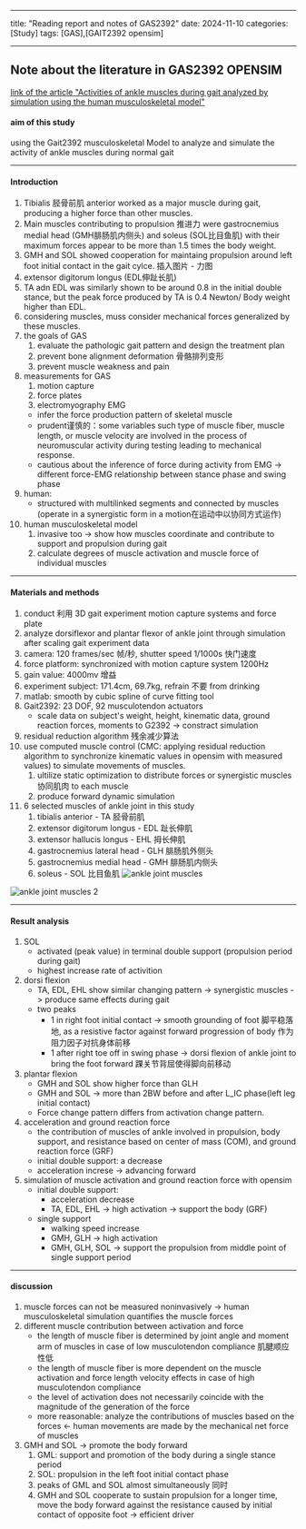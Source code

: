 

---

title: "Reading report and notes of GAS2392"
date: 2024-11-10
categories: [Study]
tags: [GAS],[GAIT2392 opensim]

---


## Note about the literature in GAS2392 OPENSIM

[link of the article "Activities of ankle muscles during gait analyzed by simulation using the human musculoskeletal model"](https://pmc.ncbi.nlm.nih.gov/articles/PMC6509470/)

#### aim of this study
using the Gait2392 musculoskeletal Model to analyze and simulate the activity of ankle muscles during normal gait

---
#### Introduction

1. Tibialis 胫骨前肌 anterior worked as a major muscle during gait, producing a higher force than other muscles.
2. Main muscles contributing to propulsion 推进力 were gastrocnemius medial head (GMH腓肠肌内侧头) and soleus (SOL比目鱼肌) with their maximum forces appear to be more than 1.5 times the body weight. 
3. GMH and SOL showed cooperation for maintaing propulsion around left foot initial contact in the gait cylce.
插入图片 - 力图
1. extensor digitorum longus (EDL伸趾长肌)
2. TA adn EDL was similarly shown to be around 0.8 in the initial double stance, but the peak force produced by TA is 0.4 Newton/ Body weight higher than EDL.
3. considering muscles, muss consider mechanical forces generalized by these muscles.
4. the goals of GAS
   1. evaluate the pathologic gait pattern and design the treatment plan
   2. prevent bone alignment deformation 骨骼排列变形
   3. prevent muscle weakness and pain
5. measurements for GAS
   1. motion capture
   2. force plates
   3. electromyography EMG
     - infer the force production pattern of skeletal muscle 
      - prudent谨慎的：some variables such type of muscle fiber, muscle length, or muscle velocity are involved in the process of neuromuscular activity during testing leading to mechanical response.
      - cautious about the inference of force during activity from EMG -> different force-EMG relationship between stance phase and swing phase
6.  human: 
    - structured with multilinked segments and connected by muscles (operate in a synergistic form in a motion在运动中以协同方式运作)
7.  human musculoskeletal model
    1.  invasive too -> show how muscles coordinate and contribute to support and propulsion during gait
    2.  calculate degrees of muscle activation and muscle force of individual muscles

---

#### Materials and methods
1. conduct 利用 3D gait experiment motion capture systems and force plate
2. analyze dorsiflexor and plantar flexor of ankle joint through simulation after scaling gait experiment data
3. camera: 120 frames/sec 帧/秒, shutter speed 1/1000s 快门速度
4. force platform: synchronized with motion capture system 1200Hz
5. gain value: 4000mv 增益
6. experiment subject: 171.4cm, 69.7kg, refrain 不要 from drinking
7. matlab: smooth by cubic spline of curve fitting tool
8. Gait2392: 23 DOF, 92 musculotendon actuators
   - scale data on subject's weight, height, kinematic data, ground reaction forces, moments to G2392 -> constract simulation
9. residual reduction algorithm 残余减少算法
10. use computed muscle control (CMC: applying residual reduction algorithm to synchronize kinematic values in opensim with measured values) to simulate movements of muscles.
    1.  ultilize static optimization to distribute forces or synergistic muscles 协同肌肉 to each muscle
    2.  produce forward dynamic simulation
11. 6 selected muscles of ankle joint in this study
    1.  tibialis anterior - TA 胫骨前肌
    2.  extensor digitorum longus - EDL 趾长伸肌
    3.  extensor hallucis longus - EHL 拇长伸肌
    4.  gastrocnemius lateral head - GLH 腓肠肌外侧头
    5.  gastrocnemius medial head - GMH 腓肠肌内侧头
    6.  soleus - SOL 比目鱼肌
![ankle joint muscles](image.png)

![ankle joint muscles 2](image-1.png)


---


#### Result analysis
1. SOL
   - activated (peak value) in terminal double support (propulsion period during gait)
   - highest increase rate of activition
2. dorsi flexion
   - TA, EDL, EHL show similar changing pattern -> synergistic muscles -> produce same effects during gait
   - two peaks
     - 1 in right foot initial contact -> smooth grounding of foot 脚平稳落地, as a resistive factor against forward progression of body 作为阻力因子对抗身体前移
     - 1 after right toe off in swing phase -> dorsi flexion of ankle joint to bring the foot forward 踝关节背屈使得脚向前移动
3. plantar flexion
   - GMH and SOL show higher force than GLH
   - GMH and SOL -> more than 2BW before and after L_IC phase(left leg initial contact)
   - Force change pattern differs from activation change pattern.
4. acceleration and ground reaction force
   - the contribution of muscles of ankle involved in propulsion, body support, and resistance based on center of mass (COM), and ground reaction force (GRF)
   - initial double support: a decrease
   - acceleration increse -> advancing forward
5. simulation of muscle activation and ground reaction force with opensim
   - initial double support:
     - acceleration decrease
     - TA, EDL, EHL -> high activation -> support the body (GRF)
   - single support
     - walking speed increase
     - GMH, GLH -> high activation
     - GMH, GLH, SOL -> support the propulsion from middle point of single support period


---

#### discussion

1. muscle forces can not be measured noninvasively -> human musculoskeletal simulation quantifies the muscle forces
2. different muscle contribution between activation and force
   - the length of muscle fiber is determined by joint angle and moment arm of muscles in case of low musculotendon compliance 肌腱顺应性低
   - the length of muscle fiber is more dependent on the muscle activation and force length velocity effects in case of high musculotendon compliance
   - the level of activation does not necessarily coincide with the magnitude of the generation of the force
   - more reasonable: analyze the contributions of muscles based on the forces <- human movements are made by the mechanical net force of muscles
3. GMH and SOL -> promote the body forward
   1. GML: support and promotion of the body during a single stance period
   2. SOL: propulsion in the left foot initial contact phase
   3. peaks of GML and SOL almost simultaneously 同时
   4. GMH and SOL cooperate to sustain propulsion for a longer time, move the body forward against the resistance caused by initial contact of opposite foot -> efficient driver
